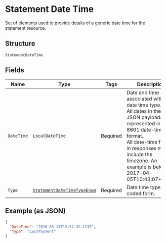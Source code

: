 
# Statement Date Time

Set of elements used to provide details of a generic date time for the statement resource.

## Structure

`StatementDateTime`

## Fields

| Name | Type | Tags | Description | Getter | Setter |
|  --- | --- | --- | --- | --- | --- |
| `DateTime` | `LocalDateTime` | Required | Date and time associated with the date time type.<br>All dates in the JSON payloads are represented in ISO 8601 date-time format.<br>All date-time fields in responses must include the timezone. An example is below:<br>2017-04-05T10:43:07+00:00 | LocalDateTime getDateTime() | setDateTime(LocalDateTime dateTime) |
| `Type` | [`StatementDateTimeTypeEnum`](../../doc/models/statement-date-time-type-enum.md) | Required | Date time type, in a coded form. | StatementDateTimeTypeEnum getType() | setType(StatementDateTimeTypeEnum type) |

## Example (as JSON)

```json
{
  "DateTime": "2016-03-13T12:52:32.123Z",
  "Type": "LastPayment"
}
```

